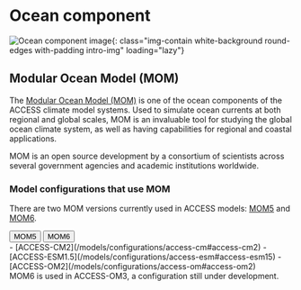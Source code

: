 #  Ocean component 

![Ocean component image](/assets/component-logos/component-maps/ocean-component-map.png){: class="img-contain white-background round-edges with-padding intro-img" loading="lazy"}

## Modular Ocean Model (MOM)
The [Modular Ocean Model (MOM)](https://mom-ocean.github.io) is one of the ocean components of the ACCESS climate model systems. Used to simulate ocean currents at both regional and global scales, MOM is an invaluable tool for studying the global ocean climate system, as well as having capabilities for regional and coastal applications. 

MOM is an open source development by a consortium of scientists across several government agencies and academic institutions worldwide. 

### Model configurations that use MOM
There are two MOM versions currently used in ACCESS models: [MOM5](https://github.com/mom-ocean/MOM5) and [MOM6](https://github.com/mom-ocean/MOM6).
<!-- Tab labels -->
<div class="tabLabels" label="MOM-versions">
    <button id="mom5">MOM5</button>
    <button id="mom6">MOM6</button>
</div>
<div tabcontentfor="mom5" markdown>
- [ACCESS-CM2](/models/configurations/access-cm#access-cm2)
- [ACCESS-ESM1.5](/models/configurations/access-esm#access-esm15)
- [ACCESS-OM2](/models/configurations/access-om#access-om2)
</div>
<div tabcontentfor="mom6" markdown>
MOM6 is used in ACCESS-OM3, a configuration still under development.
</div>
